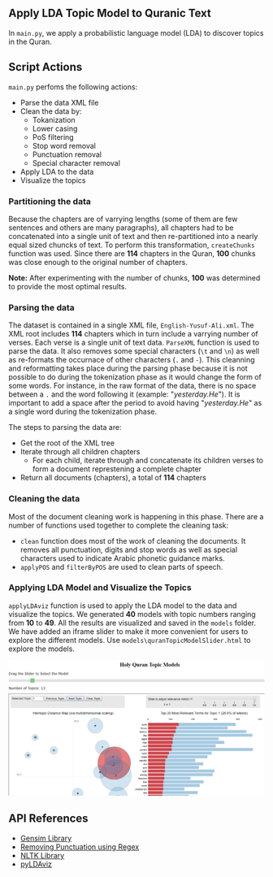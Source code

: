 ## Apply LDA Topic Model to Quranic Text

In `main.py`, we apply a probabilistic language model (LDA) to discover topics in the Quran.

## Script Actions

`main.py` perfoms the following actions:

- Parse the data XML file
- Clean the data by:
  * Tokanization
  * Lower casing
  * PoS filtering
  * Stop word removal
  * Punctuation removal
  * Special character removal
- Apply LDA to the data
- Visualize the topics

### Partitioning the data

Because the chapters are of varrying lengths (some of them are few sentences and others are many paragraphs), all chapters had to be concatenated into a single unit of text and then re-partitioned into a nearly equal sized chuncks of text. To perform this transformation, `createChunks` function was used. Since there are **114** chapters in the Quran, **100** chunks was close enough to the original number of chapters.

**Note:** After experimenting with the number of chunks, **100** was determined to provide the most optimal results.


### Parsing the data

The dataset is contained in a single XML file, `English-Yusuf-Ali.xml`. The XML root includes **114** chapters which in turn include a varrying number of verses. Each verse is a single unit of text data. `ParseXML` function is used to parse the data. It also removes some special characters (`\t` and `\n`) as well as re-formats the occurnace of other characters (`.` and `-`). This cleanning and reformatting takes place during the parsing phase because it is not possible to do during the tokenization phase as it would change the form of some words. For instance, in the raw format of the data, there is no space between a `.` and the word following it (example: "*yesterday.He*"). It is important to add a space after the period to avoid having "*yesterday.He*" as a single word during the tokenization phase.

The steps to parsing the data are:

- Get the root of the XML tree
- Iterate through all children chapters
  * For each child, iterate through and concatenate its children verses to form a document represtening a complete chapter
- Return all documents (chapters), a total of **114** chapters


### Cleaning the data

Most of the document cleaning work is happening in this phase. There are a number of functions used together to complete the cleaning task:

- `clean` function does most of the work of cleaning the documents. It removes all punctuation, digits and stop words as well as special characters used to indicate Arabic phonetic guidance marks.
- `applyPOS` and `filterByPOS` are used to clean parts of speech.

### Applying LDA Model and Visualize the Topics

`applyLDAviz` function is used to apply the LDA model to the data and visualize the topics. We generated **40** models with topic numbers ranging from **10** to **49**. All the results are visualized and saved in the `models` folder. We have added an iframe slider to make it more convenient for users to explore the different models. Use `models\quranTopicModelSlider.html` to explore the models. 

![screenshot of the iframe slider](https://github.com/mrahmed/cs410/blob/master/iframeModelSlider.PNG)


## API References

- [Gensim Library](https://radimrehurek.com/gensim/apiref.html)
- [Removing Punctuation using Regex](https://stackoverflow.com/questions/4328500/how-can-i-strip-all-punctuation-from-a-string-in-javascript-using-regex)
- [NLTK Library](http://www.nltk.org/api/nltk.html)
- [pyLDAviz](https://github.com/bmabey/pyLDAvis)

